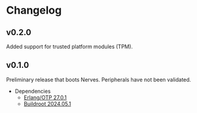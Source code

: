 # Changelog

## v0.2.0

Added support for trusted platform modules (TPM).

## v0.1.0

Preliminary release that boots Nerves. Peripherals have not been validated.

- Dependencies
  - [Erlang/OTP 27.0.1](https://erlang.org/download/OTP-27.0.1.README)
  - [Buildroot 2024.05.1](https://lore.kernel.org/buildroot/87ed7xfq78.fsf@dell.be.48ers.dk/T/)
